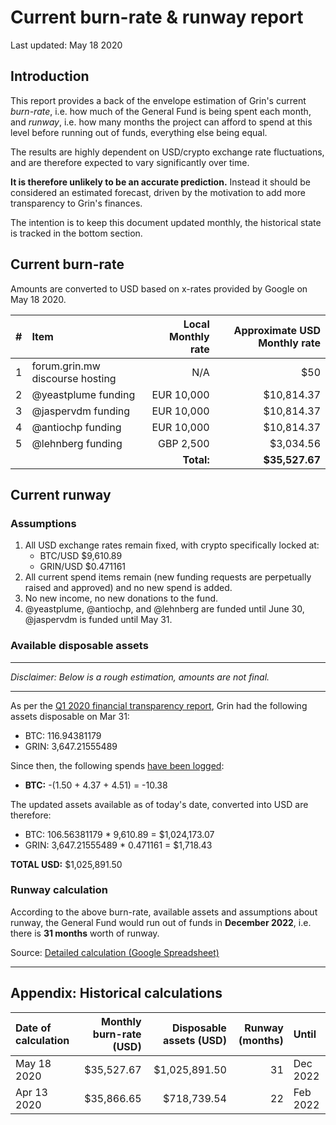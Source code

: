 # Current burn-rate & runway report

Last updated: May 18 2020

## Introduction
This report provides a back of the envelope estimation of Grin's current _burn-rate_, i.e. how much of the General Fund is being spent each month, and _runway_, i.e. how many months the project can afford to spend at this level before running out of funds, everything else being equal.

The results are highly dependent on USD/crypto exchange rate fluctuations, and are therefore expected to vary significantly over time.

**It is therefore unlikely to be an accurate prediction.** Instead it should be considered an estimated forecast, driven by the motivation to add more transparency to Grin's finances.

The intention is to keep this document updated monthly, the historical state is tracked in the bottom section.

## Current burn-rate

Amounts are converted to USD based on x-rates provided by Google on May 18 2020.

| # | Item | Local Monthly rate | Approximate USD Monthly rate |
|---|:---|---:|---:|
1 | forum.grin.mw discourse hosting | N/A | $50 |
2 | @yeastplume funding | EUR 10,000 | $10,814.37 |
3 | @jaspervdm funding | EUR 10,000 | $10,814.37 |
4 | @antiochp funding | EUR 10,000 | $10,814.37 |
5 | @lehnberg funding | GBP 2,500 | $3,034.56 |
| | | **Total:** | **$35,527.67** |

## Current runway

### Assumptions

1. All USD exchange rates remain fixed, with crypto specifically locked at:
   * BTC/USD $9,610.89
   * GRIN/USD $0.471161
2. All current spend items remain (new funding requests are perpetually raised and approved) and no new spend is added.
3. No new income, no new donations to the fund.
4. @yeastplume, @antiochp, and @lehnberg are funded until June 30, @jaspervdm is funded until May 31.

### Available disposable assets

---
*Disclaimer: Below is a rough estimation, amounts are not final.*

---

As per the [Q1 2020 financial transparency report](https://github.com/mimblewimble/grin-pm/pull/279), Grin had the following assets disposable on Mar 31:
   * BTC: 116.94381179 
   * GRIN: 3,647.21555489

Since then, the following spends [have been logged](../spending_log.csv):
   * **BTC:** -(1.50 + 4.37 + 4.51) = -10.38

The updated assets available as of today's date, converted into USD are therefore:
   * BTC: 106.56381179 * 9,610.89 = $1,024,173.07 
   * GRIN: 3,647.21555489 * 0.471161 = $1,718.43
 
**TOTAL USD:** $1,025,891.50 

### Runway calculation

According to the above burn-rate, available assets and assumptions about runway, the General Fund would run out of funds in **December 2022**, i.e. there is **31 months** worth of runway.

Source: [Detailed calculation (Google Spreadsheet)](https://docs.google.com/spreadsheets/d/1JrZ1rlsQjzVHlbih4TLRi-iWRJHFGcMF7bpPLrr5rB8/edit?usp=sharing)

---

## Appendix: Historical calculations

| Date of calculation | Monthly burn-rate (USD) | Disposable assets (USD) | Runway (months) | Until |
|:---|---:|---:|---:|:---|
May 18 2020 | $35,527.67 | $1,025,891.50 | 31 | Dec 2022 
Apr 13 2020 | $35,866.65 | $718,739.54 | 22 | Feb 2022
